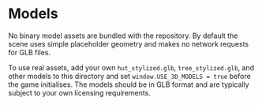 # Models

No binary model assets are bundled with the repository. By default the scene uses
simple placeholder geometry and makes no network requests for GLB files.

To use real assets, add your own `hut_stylized.glb`, `tree_stylized.glb`, and other
models to this directory and set `window.USE_3D_MODELS = true` before the game
initialises. The models should be in GLB format and are typically subject to your
own licensing requirements.
